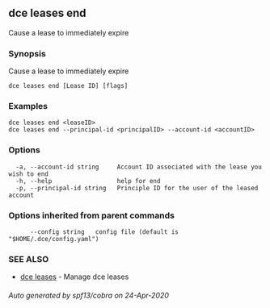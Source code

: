 ## dce leases end

Cause a lease to immediately expire

### Synopsis

Cause a lease to immediately expire

```
dce leases end [Lease ID] [flags]
```

### Examples

```
dce leases end <leaseID>
dce leases end --principal-id <principalID> --account-id <accountID>
```

### Options

```
  -a, --account-id string     Account ID associated with the lease you wish to end
  -h, --help                  help for end
  -p, --principal-id string   Principle ID for the user of the leased account
```

### Options inherited from parent commands

```
      --config string   config file (default is "$HOME/.dce/config.yaml")
```

### SEE ALSO

* [dce leases](dce_leases.md)	 - Manage dce leases

###### Auto generated by spf13/cobra on 24-Apr-2020
